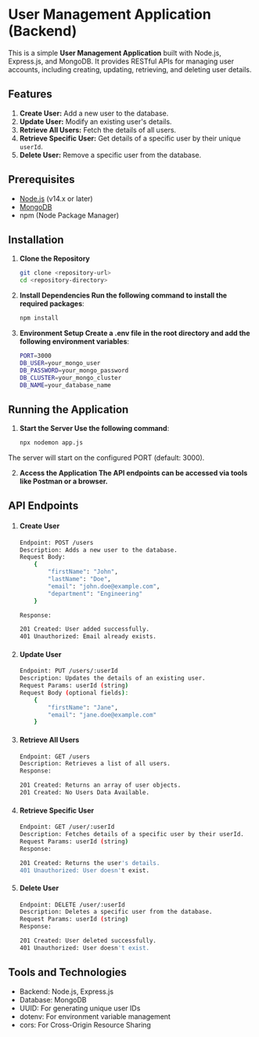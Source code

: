 # User Management Application (Backend)

This is a simple **User Management Application** built with Node.js, Express.js, and MongoDB. It provides RESTful APIs for managing user accounts, including creating, updating, retrieving, and deleting user details.

## Features
1. **Create User:** Add a new user to the database.
2. **Update User:** Modify an existing user's details.
3. **Retrieve All Users:** Fetch the details of all users.
4. **Retrieve Specific User:** Get details of a specific user by their unique `userId`.
5. **Delete User:** Remove a specific user from the database.

## Prerequisites
- [Node.js](https://nodejs.org/) (v14.x or later)
- [MongoDB](https://www.mongodb.com/)
- npm (Node Package Manager)

## Installation

1. **Clone the Repository**
   ```bash
   git clone <repository-url>
   cd <repository-directory>

2. **Install Dependencies Run the following command to install the required packages**:
    ```bash
    npm install

3. **Environment Setup Create a .env file in the root directory and add the following environment variables**:
    ```bash
    PORT=3000
    DB_USER=your_mongo_user
    DB_PASSWORD=your_mongo_password
    DB_CLUSTER=your_mongo_cluster
    DB_NAME=your_database_name

## Running the Application

1. **Start the Server Use the following command**:
    ```bash
    npx nodemon app.js

The server will start on the configured PORT (default: 3000).

2. **Access the Application The API endpoints can be accessed via tools like Postman or a browser.**

## API Endpoints

1.  #### Create User
    ```bash
    Endpoint: POST /users
    Description: Adds a new user to the database.
    Request Body:
        {
            "firstName": "John",
            "lastName": "Doe",
            "email": "john.doe@example.com",
            "department": "Engineering"
        }
    
    Response:

    201 Created: User added successfully.
    401 Unauthorized: Email already exists.

2. #### Update User
    ```bash
    Endpoint: PUT /users/:userId
    Description: Updates the details of an existing user.
    Request Params: userId (string)
    Request Body (optional fields):
        {
            "firstName": "Jane",
            "email": "jane.doe@example.com"
        }

3. #### Retrieve All Users
    ```bash
    Endpoint: GET /users
    Description: Retrieves a list of all users.
    Response:

    201 Created: Returns an array of user objects.
    201 Created: No Users Data Available.

4. #### Retrieve Specific User
    ```bash
    Endpoint: GET /user/:userId
    Description: Fetches details of a specific user by their userId.
    Request Params: userId (string)
    Response:

    201 Created: Returns the user's details.
    401 Unauthorized: User doesn't exist.

5. #### Delete User
    ```bash
    Endpoint: DELETE /user/:userId
    Description: Deletes a specific user from the database.
    Request Params: userId (string)
    Response:

    201 Created: User deleted successfully.
    401 Unauthorized: User doesn't exist.

## Tools and Technologies

- Backend: Node.js, Express.js
- Database: MongoDB
- UUID: For generating unique user IDs
- dotenv: For environment variable management
- cors: For Cross-Origin Resource Sharing